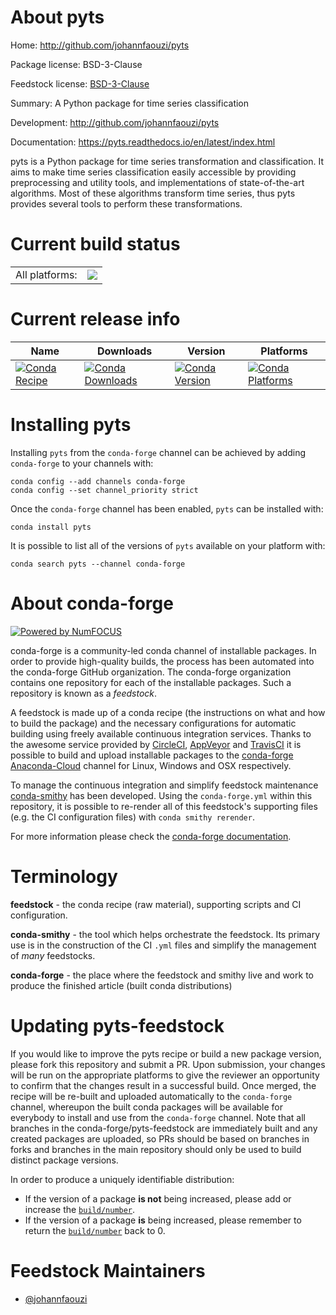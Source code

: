 About pyts
==========

Home: http://github.com/johannfaouzi/pyts

Package license: BSD-3-Clause

Feedstock license: [BSD-3-Clause](https://github.com/conda-forge/pyts-feedstock/blob/master/LICENSE.txt)

Summary: A Python package for time series classification

Development: http://github.com/johannfaouzi/pyts

Documentation: https://pyts.readthedocs.io/en/latest/index.html

pyts is a Python package for time series transformation and classification.
It aims to make time series classification easily accessible by providing
preprocessing and utility tools, and implementations of state-of-the-art
algorithms. Most of these algorithms transform time series, thus pyts
provides several tools to perform these transformations.


Current build status
====================


<table><tr><td>All platforms:</td>
    <td>
      <a href="https://dev.azure.com/conda-forge/feedstock-builds/_build/latest?definitionId=7437&branchName=master">
        <img src="https://dev.azure.com/conda-forge/feedstock-builds/_apis/build/status/pyts-feedstock?branchName=master">
      </a>
    </td>
  </tr>
</table>

Current release info
====================

| Name | Downloads | Version | Platforms |
| --- | --- | --- | --- |
| [![Conda Recipe](https://img.shields.io/badge/recipe-pyts-green.svg)](https://anaconda.org/conda-forge/pyts) | [![Conda Downloads](https://img.shields.io/conda/dn/conda-forge/pyts.svg)](https://anaconda.org/conda-forge/pyts) | [![Conda Version](https://img.shields.io/conda/vn/conda-forge/pyts.svg)](https://anaconda.org/conda-forge/pyts) | [![Conda Platforms](https://img.shields.io/conda/pn/conda-forge/pyts.svg)](https://anaconda.org/conda-forge/pyts) |

Installing pyts
===============

Installing `pyts` from the `conda-forge` channel can be achieved by adding `conda-forge` to your channels with:

```
conda config --add channels conda-forge
conda config --set channel_priority strict
```

Once the `conda-forge` channel has been enabled, `pyts` can be installed with:

```
conda install pyts
```

It is possible to list all of the versions of `pyts` available on your platform with:

```
conda search pyts --channel conda-forge
```


About conda-forge
=================

[![Powered by NumFOCUS](https://img.shields.io/badge/powered%20by-NumFOCUS-orange.svg?style=flat&colorA=E1523D&colorB=007D8A)](http://numfocus.org)

conda-forge is a community-led conda channel of installable packages.
In order to provide high-quality builds, the process has been automated into the
conda-forge GitHub organization. The conda-forge organization contains one repository
for each of the installable packages. Such a repository is known as a *feedstock*.

A feedstock is made up of a conda recipe (the instructions on what and how to build
the package) and the necessary configurations for automatic building using freely
available continuous integration services. Thanks to the awesome service provided by
[CircleCI](https://circleci.com/), [AppVeyor](https://www.appveyor.com/)
and [TravisCI](https://travis-ci.com/) it is possible to build and upload installable
packages to the [conda-forge](https://anaconda.org/conda-forge)
[Anaconda-Cloud](https://anaconda.org/) channel for Linux, Windows and OSX respectively.

To manage the continuous integration and simplify feedstock maintenance
[conda-smithy](https://github.com/conda-forge/conda-smithy) has been developed.
Using the ``conda-forge.yml`` within this repository, it is possible to re-render all of
this feedstock's supporting files (e.g. the CI configuration files) with ``conda smithy rerender``.

For more information please check the [conda-forge documentation](https://conda-forge.org/docs/).

Terminology
===========

**feedstock** - the conda recipe (raw material), supporting scripts and CI configuration.

**conda-smithy** - the tool which helps orchestrate the feedstock.
                   Its primary use is in the construction of the CI ``.yml`` files
                   and simplify the management of *many* feedstocks.

**conda-forge** - the place where the feedstock and smithy live and work to
                  produce the finished article (built conda distributions)


Updating pyts-feedstock
=======================

If you would like to improve the pyts recipe or build a new
package version, please fork this repository and submit a PR. Upon submission,
your changes will be run on the appropriate platforms to give the reviewer an
opportunity to confirm that the changes result in a successful build. Once
merged, the recipe will be re-built and uploaded automatically to the
`conda-forge` channel, whereupon the built conda packages will be available for
everybody to install and use from the `conda-forge` channel.
Note that all branches in the conda-forge/pyts-feedstock are
immediately built and any created packages are uploaded, so PRs should be based
on branches in forks and branches in the main repository should only be used to
build distinct package versions.

In order to produce a uniquely identifiable distribution:
 * If the version of a package **is not** being increased, please add or increase
   the [``build/number``](https://docs.conda.io/projects/conda-build/en/latest/resources/define-metadata.html#build-number-and-string).
 * If the version of a package **is** being increased, please remember to return
   the [``build/number``](https://docs.conda.io/projects/conda-build/en/latest/resources/define-metadata.html#build-number-and-string)
   back to 0.

Feedstock Maintainers
=====================

* [@johannfaouzi](https://github.com/johannfaouzi/)

